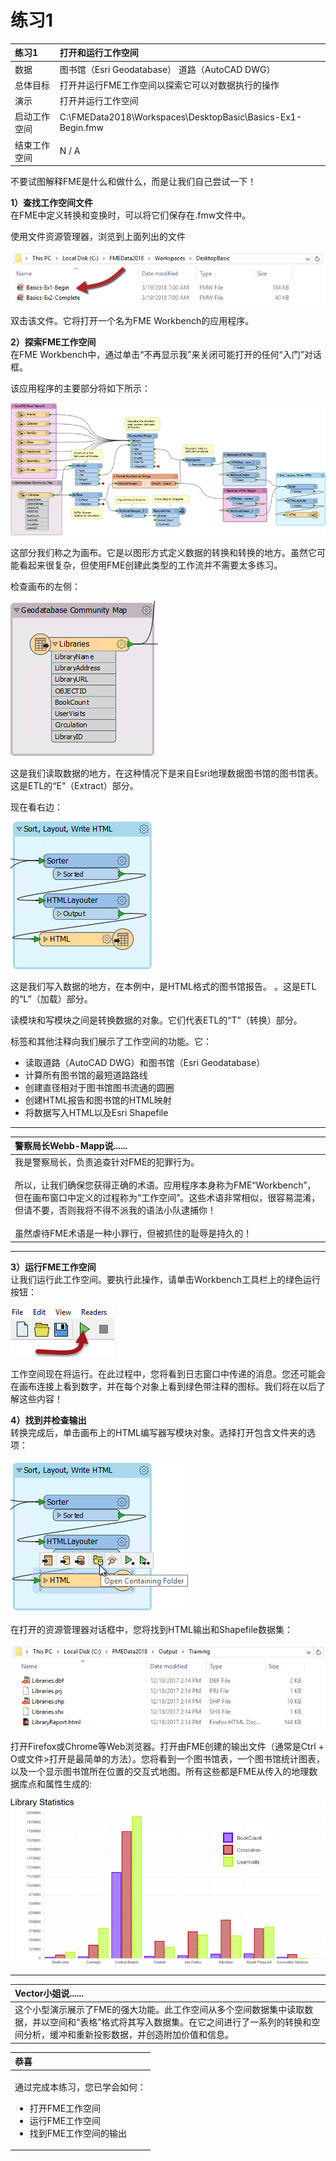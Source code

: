 # 练习1

|  练习1 |  打开和运行工作空间 |
| :--- | :--- |
| 数据 | 图书馆（Esri Geodatabase） 道路（AutoCAD DWG） |
| 总体目标 | 打开并运行FME工作空间以探索它可以对数据执行的操作 |
| 演示 | 打开并运行工作空间 |
| 启动工作空间 | C:\FMEData2018\Workspaces\DesktopBasic\Basics-Ex1-Begin.fmw |
| 结束工作空间 | N / A |

不要试图解释FME是什么和做什么，而是让我们自己尝试一下！

**1）查找工作空间文件**  
在FME中定义转换和变换时，可以将它们保存在.fmw文件中。

使用文件资源管理器，浏览到上面列出的文件

[![](../../.gitbook/assets/img1.200.ex1.locateworkspace.png)](https://github.com/safesoftware/FMETraining/blob/FME-Desktop-Data-Integration-2018/Integration3LabExercises/Images/Img1.200.Ex1.LocateWorkspace.png)

双击该文件。它将打开一个名为FME Workbench的应用程序。

  
**2）探索FME工作空间**  
在FME Workbench中，通过单击“不再显示我”来关闭可能打开的任何“入门”对话框。

该应用程序的主要部分将如下所示：

[![](../../.gitbook/assets/img1.201.ex1.openedworkspace.png)](https://github.com/safesoftware/FMETraining/blob/FME-Desktop-Data-Integration-2018/Integration3LabExercises/Images/Img1.201.Ex1.OpenedWorkspace.png)

这部分我们称之为画布。它是以图形方式定义数据的转换和转换的地方。虽然它可能看起来很复杂，但使用FME创建此类型的工作流并不需要太多练习。

检查画布的左侧：

[![](../../.gitbook/assets/img1.202.ex1.bookmarkedreader.png)](https://github.com/safesoftware/FMETraining/blob/FME-Desktop-Data-Integration-2018/Integration3LabExercises/Images/Img1.202.Ex1.BookmarkedReader.png)

这是我们读取数据的地方，在这种情况下是来自Esri地理数据图书馆的图书馆表。这是ETL的“E”（Extract）部分。

现在看右边：

[![](../../.gitbook/assets/img1.203.ex1.bookmarkedwriter.png)](https://github.com/safesoftware/FMETraining/blob/FME-Desktop-Data-Integration-2018/Integration3LabExercises/Images/Img1.203.Ex1.BookmarkedWriter.png)

这是我们写入数据的地方，在本例中，是HTML格式的图书馆报告。 。这是ETL的“L”（加载）部分。

读模块和写模块之间是转换数据的对象。它们代表ETL的“T”（转换）部分。

标签和其他注释向我们展示了工作空间的功能。它：

* 读取道路（AutoCAD DWG）和图书馆（Esri Geodatabase）
* 计算所有图书馆的最短道路路线
* 创建直径相对于图书馆图书流通的圆圈
* 创建HTML报告和图书馆的HTML映射
* 将数据写入HTML以及Esri Shapefile

---

|  警察局长Webb-Mapp说...... |
| :--- |
|  我是警察局长，负责追查针对FME的犯罪行为。  <br><br>所以，让我们确保您获得正确的术语。应用程序本身称为FME“Workbench”，但在画布窗口中定义的过程称为“工作空间”。这些术语非常相似，很容易混淆，但请不要，否则我将不得不派我的语法小队逮捕你！  <br><br>虽然虐待FME术语是一种小罪行，但被抓住的耻辱是持久的！ |

---
 
**3）运行FME工作空间**  
让我们运行此工作空间。要执行此操作，请单击Workbench工具栏上的绿色运行按钮：

[![](../../.gitbook/assets/img1.204.ex1.runbutton.png)](https://github.com/safesoftware/FMETraining/blob/FME-Desktop-Data-Integration-2018/Integration3LabExercises/Images/Img1.204.Ex1.RunButton.png)

工作空间现在将运行。在此过程中，您将看到日志窗口中传递的消息。您还可能会在画布连接上看到数字，并在每个对象上看到绿色带注释的图标。我们将在以后了解这些内容！

  
**4）找到并检查输出**  
转换完成后，单击画布上的HTML编写器写模块对象。选择打开包含文件夹的选项：

[![](../../.gitbook/assets/img1.205.ex1.opencontainingfolder.png)](https://github.com/safesoftware/FMETraining/blob/FME-Desktop-Data-Integration-2018/Integration3LabExercises/Images/Img1.205.Ex1.OpenContainingFolder.png)

在打开的资源管理器对话框中，您将找到HTML输出和Shapefile数据集：

[![](../../.gitbook/assets/img1.206.ex1.outputfiles.png)](https://github.com/safesoftware/FMETraining/blob/FME-Desktop-Data-Integration-2018/Integration3LabExercises/Images/Img1.206.Ex1.OutputFiles.png)

打开Firefox或Chrome等Web浏览器。打开由FME创建的输出文件（通常是Ctrl + O或文件&gt;打开是最简单的方法）。您将看到一个图书馆表，一个图书馆统计图表，以及一个显示图书馆所在位置的交互式地图。所有这些都是FME从传入的地理数据库点和属性生成的:

[![](../../.gitbook/assets/img1.207.ex1.htmloutput.png)](https://github.com/safesoftware/FMETraining/blob/FME-Desktop-Data-Integration-2018/Integration3LabExercises/Images/Img1.207.Ex1.HTMLOutput.png)

---

|  Vector小姐说...... |
| :--- |
|  这个小型演示展示了FME的强大功能。此工作空间从多个空间数据集中读取数据，并以空间和“表格”格式将其写入数据集。在它之间进行了一系列的转换和空间分析，缓冲和重新投影数据，并创造附加价值和信息。 |

<table>
  <thead>
    <tr>
      <th style="text-align:left">恭喜</th>
    </tr>
  </thead>
  <tbody>
    <tr>
      <td style="text-align:left">
        <p>通过完成本练习，您已学会如何：
          <br />
        </p>
        <ul>
          <li>打开FME工作空间</li>
          <li>运行FME工作空间</li>
          <li>找到FME工作空间的输出</li>
        </ul>
      </td>
    </tr>
  </tbody>
</table>

